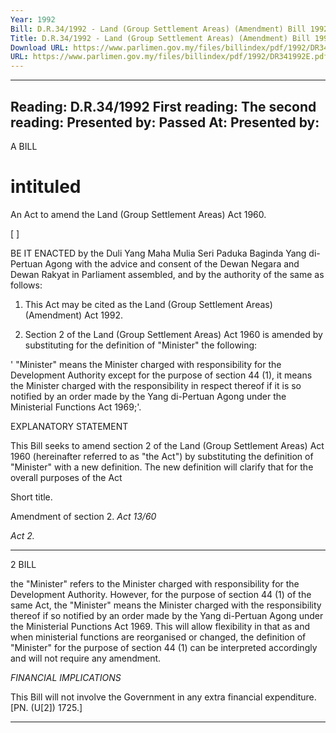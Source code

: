 ```yaml
---
Year: 1992
Bill: D.R.34/1992 - Land (Group Settlement Areas) (Amendment) Bill 1992 (Passed)
Title: D.R.34/1992 - Land (Group Settlement Areas) (Amendment) Bill 1992 (Passed)
Download URL: https://www.parlimen.gov.my/files/billindex/pdf/1992/DR341992E.pdf
URL: https://www.parlimen.gov.my/files/billindex/pdf/1992/DR341992E.pdf
---
```

---
Reading:
D.R.34/1992
First reading:
The second reading:
Presented by:
Passed At:
Presented by:
---

A BILL

# intituled

An Act to amend the Land (Group Settlement Areas)
Act 1960.

[ ]

BE IT ENACTED by the Duli Yang Maha Mulia Seri
Paduka Baginda Yang di-Pertuan Agong with the advice
and consent of the Dewan Negara and Dewan Rakyat in
Parliament assembled, and by the authority of the same
as follows:

1. This Act may be cited as the Land (Group Settlement
Areas) (Amendment) Act 1992.

2. Section 2 of the Land (Group Settlement Areas) Act
1960 is amended by substituting for the definition of
"Minister" the following:

' "Minister" means the Minister charged with
responsibility for the Development Authority except
for the purpose of section 44 (1), it means the
Minister charged with the responsibility in respect
thereof if it is so notified by an order made by the
Yang di-Pertuan Agong under the Ministerial
Functions Act 1969;'.

EXPLANATORY STATEMENT

This Bill seeks to amend section 2 of the Land (Group Settlement
Areas) Act 1960 (hereinafter referred to as "the Act") by
substituting the definition of "Minister" with a new definition. The
new definition will clarify that for the overall purposes of the Act


Short title.

Amendment
of section 2.
_Act 13/60_

_Act 2._


-----

2 BILL

the "Minister" refers to the Minister charged with responsibility for
the Development Authority. However, for the purpose of section
44 (1) of the same Act, the "Minister" means the Minister charged
with the responsibility thereof if so notified by an order made by
the Yang di-Pertuan Agong under the Ministerial Punctions Act
1969. This will allow flexibility in that as and when ministerial
functions are reorganised or changed, the definition of "Minister"
for the purpose of section 44 (1) can be interpreted accordingly and
will not require any amendment.

_FINANCIAL_ _IMPLICATIONS_

This Bill will not involve the Government in any extra financial
expenditure. [PN. (U[2]) 1725.]


-----

